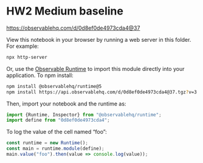# HW2 Medium baseline

https://observablehq.com/d/0d8ef0de4973cda4@37

View this notebook in your browser by running a web server in this folder. For
example:

~~~sh
npx http-server
~~~

Or, use the [Observable Runtime](https://github.com/observablehq/runtime) to
import this module directly into your application. To npm install:

~~~sh
npm install @observablehq/runtime@5
npm install https://api.observablehq.com/d/0d8ef0de4973cda4@37.tgz?v=3
~~~

Then, import your notebook and the runtime as:

~~~js
import {Runtime, Inspector} from "@observablehq/runtime";
import define from "0d8ef0de4973cda4";
~~~

To log the value of the cell named “foo”:

~~~js
const runtime = new Runtime();
const main = runtime.module(define);
main.value("foo").then(value => console.log(value));
~~~
